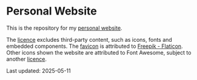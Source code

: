 # Personal Website

This is the repository for my [personal website](https://alvinylt.net).

The [licence](LICENCE) excludes third-party content, such as icons, fonts and
embedded components. The [favicon](favicon.png) is attributed to
[Freepik - Flaticon](https://www.flaticon.com/free-icons/parrot). Other icons
shown the website are attributed to Font Awesome, subject to another
[licence](assets/fontawesome/LICENCE).

Last updated: 2025-05-11
